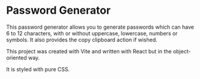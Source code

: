 # Password Generator

This password generator allows you to generate passwords which can have 6 to 12 characters, with or without uppercase, lowercase, numbers or symbols. It also provides the copy clipboard action if wished.

This project was created with Vite and written with React but in the object-oriented way.

It is styled with pure CSS.